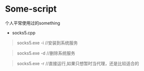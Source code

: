 # Some-script
个人平常使用过的something


- socks5.cpp

> socks5.exe -i //安装到系统服务

> socks5.exe -d //删除系统服务

> socks5.exe -r //直接运行,如果只想暂时当代理，还是比较适合的

